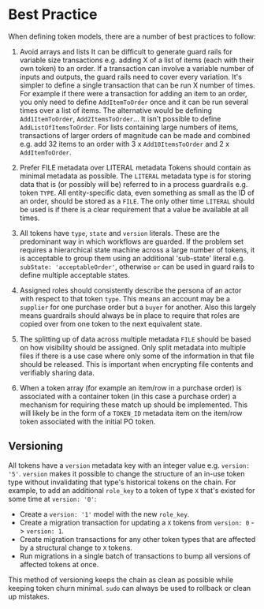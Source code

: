 # Best Practice

When defining token models, there are a number of best practices to follow:

1. Avoid arrays and lists
   It can be difficult to generate guard rails for variable size transactions e.g. adding X of a list of items (each with their own token) to an order. If a transaction can involve a variable number of inputs and outputs, the guard rails need to cover every variation. It's simpler to define a single transaction that can be run X number of times. For example if there were a transaction for adding an item to an order, you only need to define `AddItemToOrder` once and it can be run several times over a list of items. The alternative would be defining `Add1ItemToOrder`, `Add2ItemsToOrder`... It isn't possible to define `AddListOfItemsToOrder`. For lists containing large numbers of items, transactions of larger orders of magnitude can be made and combined e.g. add 32 items to an order with 3 x `Add10ItemsToOrder` and 2 x `AddItemToOrder`.

2. Prefer FILE metadata over LITERAL metadata
   Tokens should contain as minimal metadata as possible. The `LITERAL` metadata type is for storing data that is (or possibly will be) referred to in a process guardrails e.g. token `TYPE`. All entity-specific data, even something as small as the ID of an order, should be stored as a `FILE`. The only other time `LITERAL` should be used is if there is a clear requirement that a value be available at all times.

3. All tokens have `type`, `state` and `version` literals.
   These are the predominant way in which workflows are guarded. If the problem set requires a hierarchical state machine across a large number of tokens, it is acceptable to group them using an additional 'sub-state' literal e.g. `subState: 'acceptableOrder'`, otherwise `or` can be used in guard rails to define multiple acceptable states.

4. Assigned roles should consistently describe the persona of an actor with respect to that token `type`.
   This means an account may be a `supplier` for one purchase order but a `buyer` for another. Also this largely means guardrails should always be in place to require that roles are copied over from one token to the next equivalent state.

5. The splitting up of data across multiple metadata `FILE` should be based on how visibility should be assigned.
   Only split metadata into multiple files if there is a use case where only some of the information in that file should be released. This is important when encrypting file contents and verifiably sharing data.

6. When a token array (for example an item/row in a purchase order) is associated with a container token (in this case a purchase order) a mechanism for requiring these match up should be implemented.
   This will likely be in the form of a `TOKEN_ID` metadata item on the item/row token associated with the initial PO token.

## Versioning

All tokens have a `version` metadata key with an integer value e.g. `version: '5'`. `version` makes it possible to change the structure of an in-use token type without invalidating that type's historical tokens on the chain. For example, to add an additional `role_key` to a token of type `X` that's existed for some time at `version: '0'`:

- Create a `version: '1'` model with the new `role_key`.
- Create a migration transaction for updating a `X` tokens from `version: 0` -> `version: 1`.
- Create migration transactions for any other token types that are affected by a structural change to `X` tokens.
- Run migrations in a single batch of transactions to bump all versions of affected tokens at once.

This method of versioning keeps the chain as clean as possible while keeping token churn minimal. `sudo` can always be used to rollback or clean up mistakes.
